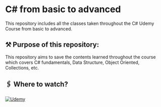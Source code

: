 # C# from basic to advanced
This repository includes all the classes taken throughout the C# Udemy Course from basic to advanced.

## **⚒️ Purpose of this repository:**
This repository aims to save the contents learned throughout the course which covers C# fundamentals, Data Structure, Object Oriented, Collections, etc.

## **🖇️ Where to watch?**

 [![Udemy](https://img.shields.io/badge/Udemy-836fbd?style=for-the-badge&logo=udemy&logoColor=white)](https://www.udemy.com/share/101qHe/)


